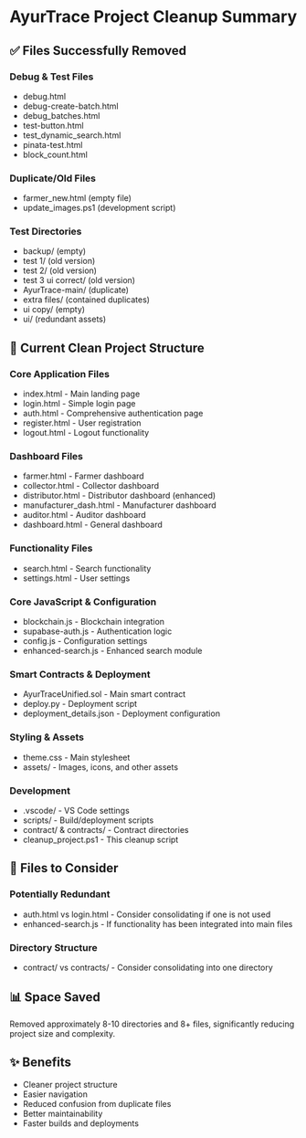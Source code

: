 # AyurTrace Project Cleanup Summary

## ✅ Files Successfully Removed

### Debug & Test Files
- debug.html
- debug-create-batch.html
- debug_batches.html
- test-button.html
- test_dynamic_search.html
- pinata-test.html
- block_count.html

### Duplicate/Old Files
- farmer_new.html (empty file)
- update_images.ps1 (development script)

### Test Directories
- backup/ (empty)
- test 1/ (old version)
- test 2/ (old version)  
- test 3 ui correct/ (old version)
- AyurTrace-main/ (duplicate)
- extra files/ (contained duplicates)
- ui copy/ (empty)
- ui/ (redundant assets)

## 📁 Current Clean Project Structure

### Core Application Files
- index.html - Main landing page
- login.html - Simple login page
- auth.html - Comprehensive authentication page
- register.html - User registration
- logout.html - Logout functionality

### Dashboard Files
- farmer.html - Farmer dashboard
- collector.html - Collector dashboard
- distributor.html - Distributor dashboard (enhanced)
- manufacturer_dash.html - Manufacturer dashboard
- auditor.html - Auditor dashboard
- dashboard.html - General dashboard

### Functionality Files
- search.html - Search functionality
- settings.html - User settings

### Core JavaScript & Configuration
- blockchain.js - Blockchain integration
- supabase-auth.js - Authentication logic
- config.js - Configuration settings
- enhanced-search.js - Enhanced search module

### Smart Contracts & Deployment
- AyurTraceUnified.sol - Main smart contract
- deploy.py - Deployment script
- deployment_details.json - Deployment configuration

### Styling & Assets
- theme.css - Main stylesheet
- assets/ - Images, icons, and other assets

### Development
- .vscode/ - VS Code settings
- scripts/ - Build/deployment scripts
- contract/ & contracts/ - Contract directories
- cleanup_project.ps1 - This cleanup script

## 🤔 Files to Consider

### Potentially Redundant
- auth.html vs login.html - Consider consolidating if one is not used
- enhanced-search.js - If functionality has been integrated into main files

### Directory Structure
- contract/ vs contracts/ - Consider consolidating into one directory

## 📊 Space Saved
Removed approximately 8-10 directories and 8+ files, significantly reducing project size and complexity.

## ✨ Benefits
- Cleaner project structure
- Easier navigation
- Reduced confusion from duplicate files
- Better maintainability
- Faster builds and deployments